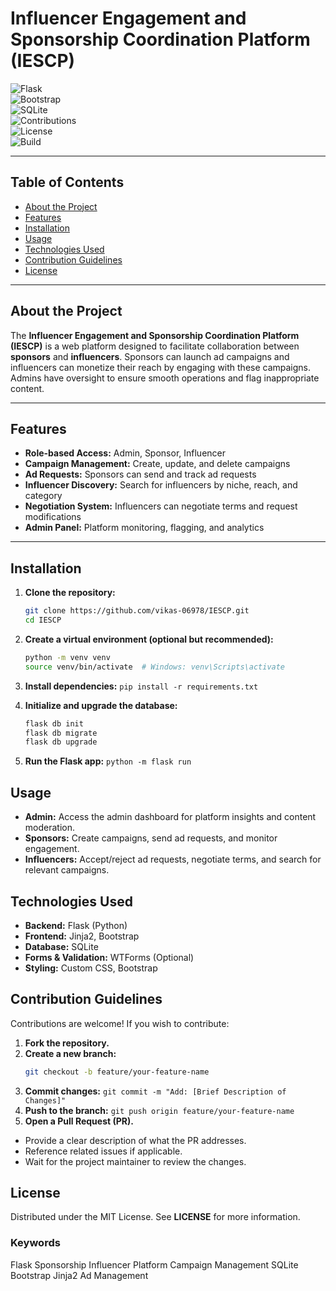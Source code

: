 # Influencer Engagement and Sponsorship Coordination Platform (IESCP)   
![Flask](https://img.shields.io/badge/Flask-2.0%2B-green)  
![Bootstrap](https://img.shields.io/badge/Bootstrap-5.0-blue)  
![SQLite](https://img.shields.io/badge/SQLite-3.0-lightgrey)  
![Contributions](https://img.shields.io/badge/Contributions-Welcome-brightgreen)  
![License](https://img.shields.io/badge/License-MIT-yellowgreen)  
![Build](https://img.shields.io/badge/Build-Passing-brightgreen)  

---

## Table of Contents
- [About the Project](#about-the-project)
- [Features](#features)
- [Installation](#installation)
- [Usage](#usage)
- [Technologies Used](#technologies-used)
- [Contribution Guidelines](#contribution-guidelines)
- [License](#license)
  
---

## About the Project
The **Influencer Engagement and Sponsorship Coordination Platform (IESCP)** is a web platform designed to facilitate collaboration between **sponsors** and **influencers**. Sponsors can launch ad campaigns and influencers can monetize their reach by engaging with these campaigns. Admins have oversight to ensure smooth operations and flag inappropriate content.  

---

## Features
- **Role-based Access:** Admin, Sponsor, Influencer  
- **Campaign Management:** Create, update, and delete campaigns  
- **Ad Requests:** Sponsors can send and track ad requests  
- **Influencer Discovery:** Search for influencers by niche, reach, and category  
- **Negotiation System:** Influencers can negotiate terms and request modifications  
- **Admin Panel:** Platform monitoring, flagging, and analytics  

---

## Installation
1. **Clone the repository:**  
   ```bash
   git clone https://github.com/vikas-06978/IESCP.git
   cd IESCP

2. **Create a virtual environment (optional but recommended):**
   ``` bash
   python -m venv venv
   source venv/bin/activate  # Windows: venv\Scripts\activate

3. **Install dependencies:**
   ``` pip install -r requirements.txt ```

4. **Initialize and upgrade the database:**
   ``` bash
   flask db init
   flask db migrate
   flask db upgrade

5. **Run the Flask app:**
   ``` python -m flask run ```

## Usage

- **Admin:** Access the admin dashboard for platform insights and content moderation.
- **Sponsors:** Create campaigns, send ad requests, and monitor engagement.
- **Influencers:** Accept/reject ad requests, negotiate terms, and search for relevant campaigns.


## Technologies Used

- **Backend:** Flask (Python)
- **Frontend:** Jinja2, Bootstrap
- **Database:** SQLite
- **Forms & Validation:** WTForms (Optional)
- **Styling:** Custom CSS, Bootstrap

## Contribution Guidelines
Contributions are welcome! If you wish to contribute:  

1. **Fork the repository.**  
2. **Create a new branch:**  
   ```bash
   git checkout -b feature/your-feature-name
3. **Commit changes:**
   ``` git commit -m "Add: [Brief Description of Changes]" ```
4. **Push to the branch:**
   ``` git push origin feature/your-feature-name ```
5. **Open a Pull Request (PR).**

- Provide a clear description of what the PR addresses.
- Reference related issues if applicable.
- Wait for the project maintainer to review the changes.



## License

Distributed under the MIT License. See **LICENSE** for more information.


### Keywords
Flask Sponsorship Influencer Platform Campaign Management SQLite Bootstrap Jinja2 Ad Management



